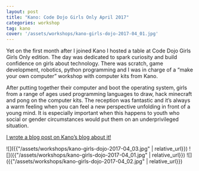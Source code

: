 ```yaml
---
layout: post
title: "Kano: Code Dojo Girls Only April 2017"
categories: workshop
tag: kano
cover: '/assets/workshops/kano-girls-dojo-2017-04_01.jpg'
---
```


Yet on the first month after I joined Kano I hosted a table at Code Dojo Girls Girls Only edition. The day was dedicated to spark curiosity and build confidence on girls about technology. There was scratch, game development, robotics, python programming and I was in charge of a “make your own computer” workshop with computer kits from Kano.

After putting together their computer and boot the operating system, girls from a range of ages used programming languages to draw, hack minecraft and pong on the computer kits. The reception was fantastic and it’s always a warm feeling when you can feel a new perspective unfolding in front of a young mind. It is especially important when this happens to youth who social or gender circumstances would put them on an underprivileged situation.

[I wrote a blog post on Kano’s blog about it!](https://kano.me/blog/we-attended-a-coder-dojo-girls-only-hackathon-it-was-awesome/)

![]({{"/assets/workshops/kano-girls-dojo-2017-04_03.jpg" | relative_url}})
![]({{"/assets/workshops/kano-girls-dojo-2017-04_01.jpg" | relative_url}})
![]({{"/assets/workshops/kano-girls-dojo-2017-04_02.jpg" | relative_url}})
